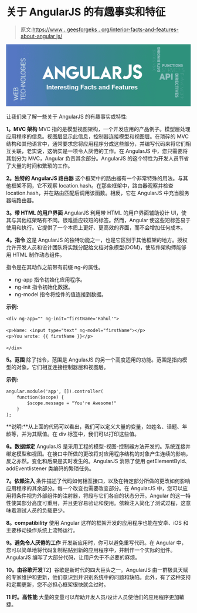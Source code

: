 # 关于 AngularJS 的有趣事实和特征

> 原文:[https://www . geesforgeks . org/interior-facts-and-features-about-angular js/](https://www.geeksforgeeks.org/interesting-facts-and-features-about-angularjs/)

![](img/dd66d4291904014874c5b53558c1f1e6.png)

让我们来了解一些关于 AngularJS 的有趣事实或特性:

**1。MVC 架构**
MVC 指的是模型视图架构，一个开发应用的产品例子。模型层处理应用程序的信息。视图层显示此信息，控制器连接模型和视图层。在琐碎的 MVC 结构和其他语言中，通常要求您将应用程序分成这些部分，并编写代码来将它们相互关联，老实说，这确实是一项令人厌倦的工作。在 AngularJS 中，您只需要将其划分为 MVC，Angular 负责其余部分。AngularJS 的这个特性为开发人员节省了大量的时间和繁琐的工作。

**2。独特的 AngularJS 路由器**
这个框架中的路由器有一个非常特殊的用法。与其他框架不同，它不观察 location.hash。在那些框架中，路由器观察并检查 location.hash，并在路由匹配后调用该函数。相反，它在 AngularJS 中充当服务器端路由器。

**3。带 HTML 的用户界面**
AngularJS 利用带 HTML 的用户界面辅助设计 UI，使其与其他框架略有不同。很难适应较短的标签。然而，Angular 使这些短标签易于使用和执行。它提供了一个本质上更好、更高效的界面，而不会增加任何成本。

**4。指令**
这是 AngularJS 的独特功能之一，也是它区别于其他框架的地方。授权允许开发人员和设计团队将实践分配给文档对象模型(DOM)，使软件架构师能够用 HTML 制作动态组件。

指令是在其动作之前带有前缀 ng-的属性。

*   ng-app 指令初始化应用程序。
*   ng-init 指令初始化数据。
*   ng-model 指令将控件的值连接到数据。

**示例:**

```
<div ng-app="" ng-init="firstName='Rahul'">

<p>Name: <input type="text" ng-model="firstName"></p>
<p>You wrote: {{ firstName }}</p>

</div>  
```

**5。范围**
除了指令，范围是 AngularJS 的另一个高度适用的功能。范围是指向模型的对象。它们相互连接控制器层和视图层。

**示例:**

```
angular.module('app', []).controller(
    function($scope) {
        $scope.message = "You're Awesome!"
    }
);
```

**说明:**从上面的代码可以看出，我们可以定义大量的变量，如姓名、话题、年龄等，并为其赋值。在 div 标签中，我们可以打印这些值。

**6。数据绑定**
AngularJS 是采用工程的模型-视图-控制器方法开发的。系统连接并绑定模型和视图。在接口中所做的更改将对应用程序结构的对象产生连续的影响，反之亦然。变化和后果是实时发生的。AngularJS 消除了使用 getElementById、addEventlistener 类编码的繁琐任务。

**7。依赖注入**
条件描述了代码如何相互接口，以及在特定部分所做的更改如何影响应用程序的其余部分。每一个改变也需要改变部分。在 AngularJS 中，您可以应用将条件视为外部组件的注射器，将段与它们各自的状态分开。Angular 的这一特性使其部分高度可重用，并且更容易验证和使用。依赖注入简化了测试过程，这意味着测试人员的负载更少。

**8。compatibility**
使用 Angular 这样的框架开发的应用程序也能在安卓、iOS 和主要移动操作系统上流畅运行。

**9。避免令人厌倦的工作**
开发新应用时，你可以避免重写代码。在 Angular 中，您可以简单地将代码复制粘贴到新的应用程序中，并制作一个实际的组件。AngularJS 编写了大部分代码，让用户免于不必要的麻烦。

**10。由谷歌开发**T2】谷歌是新时代的四大巨头之一。AngularJS 由一群极具天赋的专家维护和更新，他们意识到并识别系统中的问题和缺陷。此外，有了这种支持和定期更新，您不必担心框架很快就会过时。

**11 时。高性能**
大量的变量可以帮助开发人员/设计人员使他们的应用程序更加敏捷。